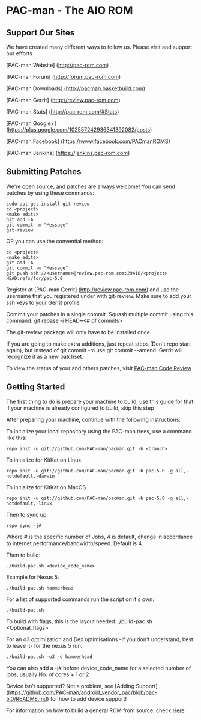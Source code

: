 PAC-man - The AIO ROM
=====================

Support Our Sites
------------------------
We have created many different ways to follow us. Please visit and support our efforts

[PAC-man Website] (http://pac-rom.com)

[PAC-man Forum] (http://forum.pac-rom.com)

[PAC-man Downloads] (http://pacman.basketbuild.com)

[PAC-man Gerrit] (http://review.pac-rom.com)

[PAC-man Stats] (http://pac-rom.com/#Stats)

[PAC-man Google+] (https://plus.google.com/102557242936341392082/posts)

[PAC-man Facebook] (https://www.facebook.com/PACmanROMS)

[PAC-man Jenkins] (https://jenkins.pac-rom.com)


Submitting Patches
------------------
We're open source, and patches are always welcome!
You can send patches by using these commands:

    sudo apt-get install git-review
    cd <project>
    <make edits>
    git add -A
    git commit -m "Message"
    git-review

OR you can use the convential method:

    cd <project>
    <make edits>
    git add -A
    git commit -m "Message"
    git push ssh://<username>@review.pac-rom.com:29418/<project> HEAD:refs/for/pac-5.0


Register at [PAC-man Gerrit] (http://review.pac-rom.com) and use the username that you registered under with git-review. Make sure to add your ssh keys to your Gerrit profile

Commit your patches in a single commit. Squash multiple commit using this command: git rebase -i HEAD~<# of commits>

The git-review package will only have to be installed once

If you are going to make extra additions, just repeat steps (Don't repo start again), but instead of git commit -m
use git commit --amend. Gerrit will recognize it as a new patchset.

To view the status of your and others patches, visit [PAC-man Code Review](http://review.pac-rom.com/)


Getting Started
---------------

The first thing to do is prepare your machine to build, [use this guide for that!](https://github.com/PAC-man/android_vendor_pac/blob/pac-5.0/PrepareForBuild.md) if your machine is already configured to build, skip this step

After preparing your machine, continue with the following instructions:

To initialize your local repository using the PAC-man trees, use a command like this:

    repo init -u git://github.com/PAC-man/pacman.git -b <branch>

To initialize for KitKat on Linux

    repo init -u git://github.com/PAC-man/pacman.git -b pac-5.0 -g all,-notdefault,-darwin

To initialize for KitKat on MacOS

    repo init -u git://github.com/PAC-man/pacman.git -b pac-5.0 -g all,-notdefault,-linux

Then to sync up:

    repo sync -j#

Where # is the specific number of Jobs, 4 is default, change in accordance to internet performance/bandwidth/speed. Default is 4.

Then to build:

    ./build-pac.sh <device_code_name>

Example for Nexus 5:

    ./build-pac.sh hammerhead

For a list of supported commands run the script on it's own:

    ./build-pac.sh

To build with flags, this is the layout needed:
    ./build-pac.sh <Optional_flags> <device codename>

For an o3 optimization and Dex optimisations -if you don't understand, best to leave it- for the nexus 5 run:

    ./build-pac.sh -o3 -d hammerhead

You can also add a -j# before device_code_name for a selected number of jobs, usually No. of cores + 1 or 2


Device isn't supported? Not a problem, see [Adding Support] (https://github.com/PAC-man/android_vendor_pac/blob/pac-5.0/README.md) for how to add device support!

For information on how to build a general ROM from source, check [Here](http://forum.xda-developers.com/showthread.php?t=2649812)
